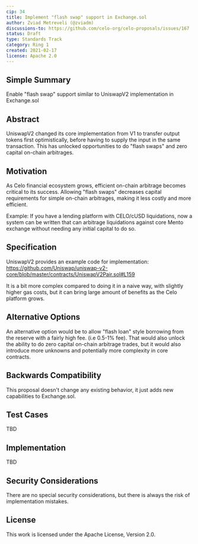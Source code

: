 ```yaml
---
cip: 34
title: Implement "flash swap" support in Exchange.sol
author: Zviad Metreveli (@zviadm)
discussions-to: https://github.com/celo-org/celo-proposals/issues/167
status: Draft
type: Standards Track
category: Ring 1
created: 2021-02-17
license: Apache 2.0
---
```


## Simple Summary
Enable "flash swap" support similar to UniswapV2 implementation in Exchange.sol

## Abstract
UniswapV2 changed its core implementation from V1 to transfer output tokens first
optimistically, before having to supply the input in the same transaction. This has
unlocked opportunities to do "flash swaps" and zero capital on-chain arbitrages.

## Motivation

As Celo financial ecosystem grows, efficient on-chain arbitrage becomes critical to
its success. Allowing "flash swaps" decreases capital requirements for simple
on-chain arbitrages, making it less costly and more efficient.

Example: If you have a lending platform with CELO/cUSD liquidations, now a system can be
written that can arbitrage liquidations against core Mento exchange without needing any
initial capital to do so.

## Specification

UniswapV2 provides an example code for implementation:
https://github.com/Uniswap/uniswap-v2-core/blob/master/contracts/UniswapV2Pair.sol#L159

It is a bit more complex compared to doing it in a naive way, with slightly higher gas costs,
but it can bring large amount of benefits as the Celo platform grows.

## Alternative Options

An alternative option would be to allow "flash loan" style borrowing from the reserve with a fairly
high fee. (i.e 0.5-1% fee). That would also unlock the ability to do zero capital on-chain arbitrage
trades, but it would also introduce more unknowns and potentially more complexity in core contracts.


## Backwards Compatibility
This proposal doesn't change any existing behavior, it just adds new capabilities to Exchange.sol.

## Test Cases
TBD

## Implementation
TBD

## Security Considerations
There are no special security considerations, but there is always the risk of implementation mistakes.

## License
This work is licensed under the Apache License, Version 2.0.
